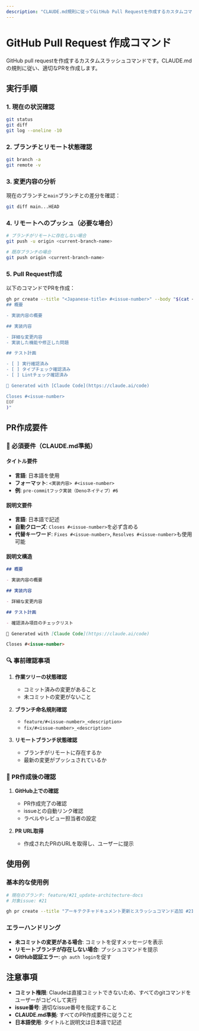 ```yaml
---
description: "CLAUDE.md規則に従ってGitHub Pull Requestを作成するカスタムコマンド。日本語タイトル、自動issue連携、テスト計画を含む適切なPR作成をサポート"
---
```


# GitHub Pull Request 作成コマンド

GitHub pull
requestを作成するカスタムスラッシュコマンドです。CLAUDE.mdの規則に従い、適切なPRを作成します。

## 実行手順

### 1. 現在の状況確認

```bash
git status
git diff
git log --oneline -10
```

### 2. ブランチとリモート状態確認

```bash
git branch -a
git remote -v
```

### 3. 変更内容の分析

現在のブランチと`main`ブランチとの差分を確認：

```bash
git diff main...HEAD
```

### 4. リモートへのプッシュ（必要な場合）

```bash
# ブランチがリモートに存在しない場合
git push -u origin <current-branch-name>

# 既存ブランチの場合
git push origin <current-branch-name>
```

### 5. Pull Request作成

以下のコマンドでPRを作成：

```bash
gh pr create --title "<Japanese-title> #<issue-number>" --body "$(cat <<'EOF'
## 概要

- 実装内容の概要

## 実装内容

- 詳細な変更内容
- 実装した機能や修正した問題

## テスト計画

- [ ] 実行確認済み
- [ ] タイプチェック確認済み
- [ ] Lintチェック確認済み

🤖 Generated with [Claude Code](https://claude.ai/code)

Closes #<issue-number>
EOF
)"
```

## PR作成要件

### 🎯 必須要件（CLAUDE.md準拠）

#### タイトル要件

- **言語**: 日本語を使用
- **フォーマット**: `<実装内容> #<issue-number>`
- **例**: `pre-commitフック実装（Denoネイティブ）#6`

#### 説明文要件

- **言語**: 日本語で記述
- **自動クローズ**: `Closes #<issue-number>`を必ず含める
- **代替キーワード**: `Fixes #<issue-number>`, `Resolves #<issue-number>`も使用可能

#### 説明文構造

```markdown
## 概要

- 実装内容の概要

## 実装内容

- 詳細な変更内容

## テスト計画

- 確認済み項目のチェックリスト

🤖 Generated with [Claude Code](https://claude.ai/code)

Closes #<issue-number>
```

### 🔍 事前確認事項

1. **作業ツリーの状態確認**
   - コミット済みの変更があること
   - 未コミットの変更がないこと

2. **ブランチ命名規則確認**
   - `feature/#<issue-number>_<description>`
   - `fix/#<issue-number>_<description>`

3. **リモートブランチ状態確認**
   - ブランチがリモートに存在するか
   - 最新の変更がプッシュされているか

### 📝 PR作成後の確認

1. **GitHub上での確認**
   - PR作成完了の確認
   - issueとの自動リンク確認
   - ラベルやレビュー担当者の設定

2. **PR URL取得**
   - 作成されたPRのURLを取得し、ユーザーに提示

## 使用例

### 基本的な使用例

```bash
# 現在のブランチ: feature/#21_update-architecture-docs
# 対象issue: #21

gh pr create --title "アーキテクチャドキュメント更新とスラッシュコマンド追加 #21" --body "..."
```

### エラーハンドリング

- **未コミットの変更がある場合**: コミットを促すメッセージを表示
- **リモートブランチが存在しない場合**: プッシュコマンドを提示
- **GitHub認証エラー**: `gh auth login`を促す

## 注意事項

- **コミット権限**: Claudeは直接コミットできないため、すべてのgitコマンドをユーザーがコピペして実行
- **issue番号**: 適切なissue番号を指定すること
- **CLAUDE.md準拠**: すべてのPR作成要件に従うこと
- **日本語使用**: タイトルと説明文は日本語で記述
